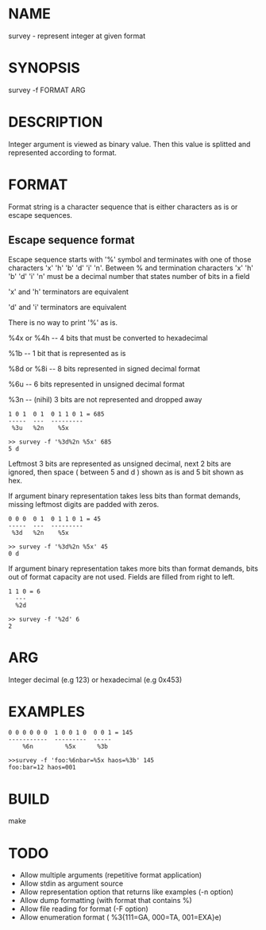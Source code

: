 NAME
====

  survey - represent integer at given format

SYNOPSIS
========

  survey -f FORMAT ARG

DESCRIPTION
===========

  Integer argument is viewed as binary value. Then this value is splitted and
  represented according to format.

FORMAT
======

  Format string is a character sequence that is either characters as is or
  escape sequences.

Escape sequence format
----------------------

  Escape sequence starts with '%' symbol and terminates with
  one of those characters 'x' 'h' 'b' 'd' 'i' 'n'. Between % and termination
  characters 'x' 'h' 'b' 'd' 'i' 'n' must be a decimal number that states number
  of bits in a field

  'x' and 'h' terminators are equivalent

  'd' and 'i' terminators are equivalent

  There is no way to print '%' as is.


  %4x or %4h  -- 4 bits that must be converted to hexadecimal

  %1b         -- 1 bit that is represented as is

  %8d or %8i  -- 8 bits represented in signed decimal format

  %6u         -- 6 bits represented in unsigned decimal format

  %3n         -- (nihil) 3 bits are not represented and dropped away


    1 0 1  0 1  0 1 1 0 1 = 685
    -----  ---  ---------
     %3u   %2n    %5x

    >> survey -f '%3d%2n %5x' 685
    5 d

  Leftmost 3 bits are represented as unsigned decimal, next 2 bits are ignored,
  then space ( between 5 and d ) shown as is and 5 bit shown as hex.

  If argument binary representation takes less bits than format demands, missing
  leftmost digits are padded with zeros.

    0 0 0  0 1  0 1 1 0 1 = 45
    -----  ---  ---------
     %3d   %2n    %5x

    >> survey -f '%3d%2n %5x' 45
    0 d

  If argument binary representation takes more bits than format demands, bits
  out of format capacity are not used. Fields are filled from right to left.

    1 1 0 = 6
      ---
      %2d

    >> survey -f '%2d' 6
    2

ARG
===

  Integer decimal (e.g 123) or hexadecimal (e.g 0x453)

EXAMPLES
========

    0 0 0 0 0 0  1 0 0 1 0  0 0 1 = 145
    -----------  ---------  -----
        %6n         %5x      %3b

    >>survey -f 'foo:%6nbar=%5x haos=%3b' 145
    foo:bar=12 haos=001

BUILD
=====

  make


TODO
====

  * Allow multiple arguments (repetitive format application)
  * Allow stdin as argument source
  * Allow representation option that returns like examples (-n option)
  * Allow dump formatting (with format that contains %\)
  * Allow file reading for format (-F option)
  * Allow enumeration format ( %3{111=GA, 000=TA, 001=EXA}e)
